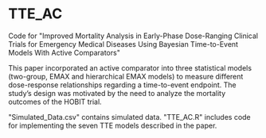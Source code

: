 # TTE_AC
Code for "Improved Mortality Analysis in Early-Phase Dose-Ranging Clinical Trials for Emergency Medical Diseases Using Bayesian Time-to-Event Models With Active Comparators"

This paper incorporated an active comparator into three statistical models (two-group, EMAX and hierarchical EMAX models) to measure different dose-response relationships regarding a time-to-event endpoint. The study’s design was motivated by the need to analyze the mortality outcomes of the HOBIT trial.

"Simulated_Data.csv" contains simulated data.
"TTE_AC.R" includes code for implementing the seven TTE models described in the paper.
